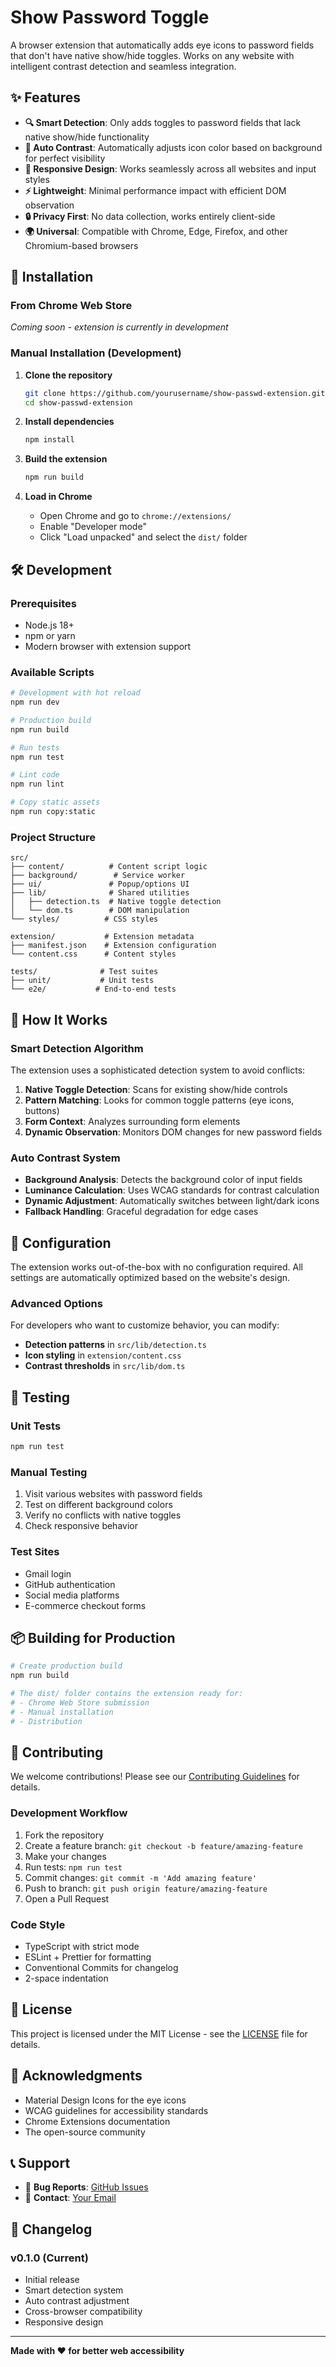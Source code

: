 # Show Password Toggle

A browser extension that automatically adds eye icons to password fields that don't have native show/hide toggles. Works on any website with intelligent contrast detection and seamless integration.

## ✨ Features

- **🔍 Smart Detection**: Only adds toggles to password fields that lack native show/hide functionality
- **🎨 Auto Contrast**: Automatically adjusts icon color based on background for perfect visibility
- **📱 Responsive Design**: Works seamlessly across all websites and input styles
- **⚡ Lightweight**: Minimal performance impact with efficient DOM observation
- **🔒 Privacy First**: No data collection, works entirely client-side
- **🌍 Universal**: Compatible with Chrome, Edge, Firefox, and other Chromium-based browsers

## 🚀 Installation

### From Chrome Web Store

*Coming soon - extension is currently in development*

### Manual Installation (Development)

1. **Clone the repository**

   ```bash
   git clone https://github.com/yourusername/show-passwd-extension.git
   cd show-passwd-extension
   ```

2. **Install dependencies**

   ```bash
   npm install
   ```

3. **Build the extension**

   ```bash
   npm run build
   ```

4. **Load in Chrome**
   - Open Chrome and go to `chrome://extensions/`
   - Enable "Developer mode"
   - Click "Load unpacked" and select the `dist/` folder

## 🛠️ Development

### Prerequisites

- Node.js 18+
- npm or yarn
- Modern browser with extension support

### Available Scripts

```bash
# Development with hot reload
npm run dev

# Production build
npm run build

# Run tests
npm run test

# Lint code
npm run lint

# Copy static assets
npm run copy:static
```

### Project Structure

```
src/
├── content/          # Content script logic
├── background/        # Service worker
├── ui/               # Popup/options UI
├── lib/              # Shared utilities
│   ├── detection.ts  # Native toggle detection
│   └── dom.ts        # DOM manipulation
└── styles/          # CSS styles

extension/           # Extension metadata
├── manifest.json    # Extension configuration
└── content.css      # Content styles

tests/              # Test suites
├── unit/           # Unit tests
└── e2e/           # End-to-end tests
```

## 🎯 How It Works

### Smart Detection Algorithm

The extension uses a sophisticated detection system to avoid conflicts:

1. **Native Toggle Detection**: Scans for existing show/hide controls
2. **Pattern Matching**: Looks for common toggle patterns (eye icons, buttons)
3. **Form Context**: Analyzes surrounding form elements
4. **Dynamic Observation**: Monitors DOM changes for new password fields

### Auto Contrast System

- **Background Analysis**: Detects the background color of input fields
- **Luminance Calculation**: Uses WCAG standards for contrast calculation
- **Dynamic Adjustment**: Automatically switches between light/dark icons
- **Fallback Handling**: Graceful degradation for edge cases

## 🔧 Configuration

The extension works out-of-the-box with no configuration required. All settings are automatically optimized based on the website's design.

### Advanced Options

For developers who want to customize behavior, you can modify:

- **Detection patterns** in `src/lib/detection.ts`
- **Icon styling** in `extension/content.css`
- **Contrast thresholds** in `src/lib/dom.ts`

## 🧪 Testing

### Unit Tests

```bash
npm run test
```

### Manual Testing

1. Visit various websites with password fields
2. Test on different background colors
3. Verify no conflicts with native toggles
4. Check responsive behavior

### Test Sites

- Gmail login
- GitHub authentication
- Social media platforms
- E-commerce checkout forms

## 📦 Building for Production

```bash
# Create production build
npm run build

# The dist/ folder contains the extension ready for:
# - Chrome Web Store submission
# - Manual installation
# - Distribution
```

## 🤝 Contributing

We welcome contributions! Please see our [Contributing Guidelines](CONTRIBUTING.md) for details.

### Development Workflow

1. Fork the repository
2. Create a feature branch: `git checkout -b feature/amazing-feature`
3. Make your changes
4. Run tests: `npm run test`
5. Commit changes: `git commit -m 'Add amazing feature'`
6. Push to branch: `git push origin feature/amazing-feature`
7. Open a Pull Request

### Code Style

- TypeScript with strict mode
- ESLint + Prettier for formatting
- Conventional Commits for changelog
- 2-space indentation

## 📄 License

This project is licensed under the MIT License - see the [LICENSE](LICENSE) file for details.

## 🙏 Acknowledgments

- Material Design Icons for the eye icons
- WCAG guidelines for accessibility standards
- Chrome Extensions documentation
- The open-source community

## 📞 Support

- 🐛 **Bug Reports**: [GitHub Issues](https://github.com/juancarlosacostaperaba/show-passwd-extension/issues)
- 📧 **Contact**: [Your Email](mailto:juancarlos.ap.dev@gmail.com)

## 🔄 Changelog

### v0.1.0 (Current)

- Initial release
- Smart detection system
- Auto contrast adjustment
- Cross-browser compatibility
- Responsive design

---

**Made with ❤️ for better web accessibility**
